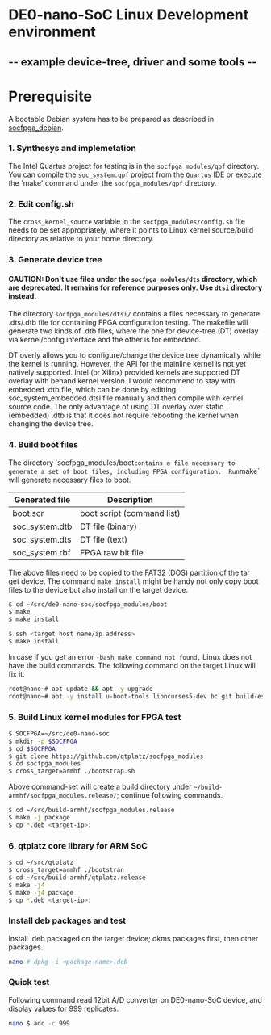 # DE0-nano-SoC Linux Development environment
## -- example device-tree, driver and some tools --

Prerequisite
===============
A bootable Debian system has to be prepared as described in [socfpga_debian](https://github.com/qtplatz/socfpga_debian).

### 1. Synthesys and implemetation

The Intel Quartus project for testing is in the `socfpga_modules/qpf` directory.  You can compile the `soc_system.qpf` project from the `Quartus` IDE or execute the 'make' command under the `socfpga_modules/qpf` directory.

### 2. Edit config.sh

The `cross_kernel_source` variable in the `socfpga_modules/config.sh` file needs to be set appropriately, where it points to Linux kernel source/build directory as relative to your home directory.

### 3. Generate device tree

#### CAUTION: Don't use files under the `socfpga_modules/dts` directory, which are deprecated.  It remains for reference purposes only.  Use `dtsi` directory instead.

The directory `socfpga_modules/dtsi/` contains a files necessary to generate .dts/.dtb file for containing FPGA configuration testing.  The makefile will generate two kinds of .dtb files, where the one for device-tree (DT) overlay via kernel/config interface and the other is for embedded.

DT overly allows you to configure/change the device tree dynamically while the kernel is running.  However, the API for the mainline kernel is not yet natively supported. Intel (or Xilinx) provided kernels are supported DT overlay with behand kernel version.  I would recommend to stay with embedded .dtb file, which can be done by editting soc_system_embedded.dtsi file manually and then compile with kernel source code.  The only advantage of using DT overlay over static (embedded) .dtb is that it does not require rebooting the kernel when changing the device tree.

### 4. Build boot files

The directory 'socfpga_modules/boot` contains a file necessary to generate a set of boot files, including FPGA configuration.  Run `make` will generate necessary files to boot.

| Generated file | Description                |
|----------------|----------------------------|
| boot.scr       | boot script (command list) |
| soc_system.dtb | DT file (binary)           |
| soc_system.dts | DT file (text)             |
| soc_system.rbf | FPGA raw bit file          |

The above files need to be copied to the FAT32 (DOS) partition of the tar
get device.  The command `make install` might be handy not only copy boot files to the device but also install on the target device.

```bash
$ cd ~/src/de0-nano-soc/socfpga_modules/boot
$ make
$ make install
```

```bash
$ ssh <target host name/ip address>
$ make install
```

In case if you get an error `-bash make command not found,` Linux does not have the build commands.  The following command on the target Linux will fix it.

```bash
root@nano~# apt update && apt -y upgrade
root@nano~# apt -y install u-boot-tools libncurses5-dev bc git build-essential cmake dkms
```

### 5. Build Linux kernel modules for FPGA test

```bash
$ SOCFPGA=~/src/de0-nano-soc
$ mkdir -p $SOCFPGA
$ cd $SOCFPGA
$ git clone https://github.com/qtplatz/socfpga_modules
$ cd socfpga_modules
$ cross_target=armhf ./bootstrap.sh
```
Above command-set will create a build directory under `~/build-armhf/socfpga_modules.release/`; continue following commands.

```bash
$ cd ~/src/build-armhf/socfpga_modules.release
$ make -j package
$ cp *.deb <target-ip>:
```

### 6. qtplatz core library for ARM SoC

```bash
$ cd ~/src/qtplatz
$ cross_target=armhf ./bootstran
$ cd ~/src/build-armhf/qtplatz.release
$ make -j4
$ make -j4 package
$ cp *.deb <target-ip>:
```

### Install deb packages and test

Install .deb packaged on the target device; dkms packages first, then other packages.
```bash
nano # dpkg -i <package-name>.deb
```

### Quick test
Following command read 12bit A/D converter on DE0-nano-SoC device, and display values for 999 replicates.
```bash
nano $ adc -c 999
```



